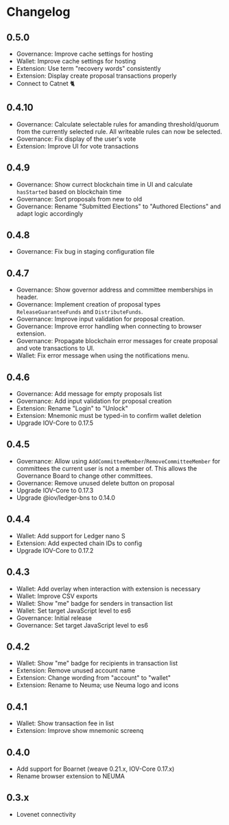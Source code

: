 # Changelog

## 0.5.0

- Governance: Improve cache settings for hosting
- Wallet: Improve cache settings for hosting
- Extension: Use term "recovery words" consistently
- Extension: Display create proposal transactions properly
- Connect to Catnet 🐈

## 0.4.10

- Governance: Calculate selectable rules for amanding threshold/quorum from the
  currently selected rule. All writeable rules can now be selected.
- Governance: Fix display of the user's vote
- Extension: Improve UI for vote transactions

## 0.4.9

- Governance: Show currect blockchain time in UI and calculate `hasStarted`
  based on blockchain time
- Governance: Sort proposals from new to old
- Governance: Rename "Submitted Elections" to "Authored Elections" and adapt
  logic accordingly

## 0.4.8

- Governance: Fix bug in staging configuration file

## 0.4.7

- Governance: Show governor address and committee memberships in header.
- Governance: Implement creation of proposal types
  `ReleaseGuaranteeFunds` and `DistributeFunds`.
- Governance: Improve input validation for proposal creation.
- Governance: Improve error handling when connecting to browser extension.
- Governance: Propagate blockchain error messages for create proposal
  and vote transactions to UI.
- Wallet: Fix error message when using the notifications menu.

## 0.4.6

- Governance: Add message for empty proposals list
- Governance: Add input validation for proposal creation
- Extension: Rename "Login" to "Unlock"
- Extension: Mnemonic must be typed-in to confirm wallet deletion
- Upgrade IOV-Core to 0.17.5

## 0.4.5

- Governance: Allow using `AddCommitteeMember`/`RemoveCommitteeMember` for
  committees the current user is not a member of. This allows the Governance
  Board to change other committees.
- Governance: Remove unused delete button on proposal
- Upgrade IOV-Core to 0.17.3
- Upgrade @iov/ledger-bns to 0.14.0

## 0.4.4

- Wallet: Add support for Ledger nano S
- Extension: Add expected chain IDs to config
- Upgrade IOV-Core to 0.17.2

## 0.4.3

- Wallet: Add overlay when interaction with extension is necessary
- Wallet: Improve CSV exports
- Wallet: Show "me" badge for senders in transaction list
- Wallet: Set target JavaScript level to es6
- Governance: Initial release
- Governance: Set target JavaScript level to es6

## 0.4.2

- Wallet: Show "me" badge for recipients in transaction list
- Extension: Remove unused account name
- Extension: Change wording from "account" to "wallet"
- Extension: Rename to Neuma; use Neuma logo and icons

## 0.4.1

- Wallet: Show transaction fee in list
- Extension: Improve show mnemonic screenq

## 0.4.0

- Add support for Boarnet (weave 0.21.x, IOV-Core 0.17.x)
- Rename browser extension to NEUMA

## 0.3.x

- Lovenet connectivity
